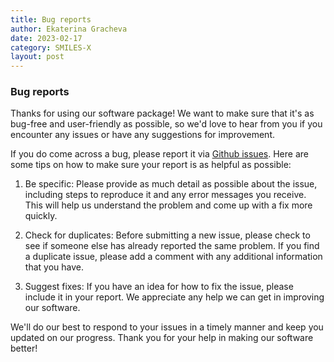```yaml
---
title: Bug reports
author: Ekaterina Gracheva
date: 2023-02-17
category: SMILES-X
layout: post
---
```


### Bug reports

Thanks for using our software package! We want to make sure that it's as bug-free and user-friendly as possible, so we'd love to hear from you if you encounter any issues or have any suggestions for improvement.

If you do come across a bug, please report it via [Github issues](https://github.com/Lambard-ML-Team/SMILES-X/issues). Here are some tips on how to make sure your report is as helpful as possible:

1. Be specific: Please provide as much detail as possible about the issue, including steps to reproduce it and any error messages you receive. This will help us understand the problem and come up with a fix more quickly.

2. Check for duplicates: Before submitting a new issue, please check to see if someone else has already reported the same problem. If you find a duplicate issue, please add a comment with any additional information that you have.

3. Suggest fixes: If you have an idea for how to fix the issue, please include it in your report. We appreciate any help we can get in improving our software.

We'll do our best to respond to your issues in a timely manner and keep you updated on our progress. Thank you for your help in making our software better!
